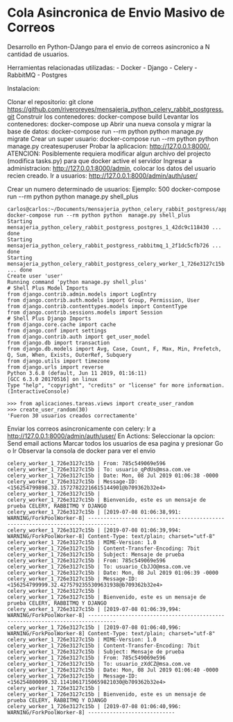 # Cola Asincronica de Envio Masivo de Correos
Desarrollo en Python-DJango para el envio de correos asincronico a N cantidad de usuarios.

Herramientas relacionadas utilizadas:
    - Docker
    - Django
    - Celery
    - RabbitMQ
    - Postgres

Instalacion:
    
Clonar el repositorio: git clone https://github.com/riveroreyes/mensajeria_python_celery_rabbit_postgress.git
Construir los contenedores: docker-compose build
Levantar los contenedores: docker-compose up
Abrir una nueva consola y migrar la base de datos: docker-compose run --rm python python  manage.py migrate
Crear un super usuario: docker-compose run --rm python python  manage.py createsuperuser
Probar la aplicacion: http://127.0.0.1:8000/, ATENCION: Posiblemente requiera modificar algun archivo del projecto (modifica tasks.py) para que docker active el servidor
Ingresar a administracion: http://127.0.0.1:8000/admin, colocar los datos del usuario recien creado.
Ir a usuarios: http://127.0.0.1:8000/admin/auth/user/

Crear un numero determinado de usuarios: Ejemplo: 500
docker-compose run --rm python python  manage.py shell_plus
        
    carlos@carlos:~/Documents/mensajeria_python_celery_rabbit_postgress/app/aplicaciones/tareas(master)$ docker-compose run --rm python python  manage.py shell_plus
    Starting mensajeria_python_celery_rabbit_postgress_postgres_1_42dc9c118430 ... done
    Starting mensajeria_python_celery_rabbit_postgress_rabbitmq_1_2f1dc5cfb726 ... done
    Starting mensajeria_python_celery_rabbit_postgress_celery_worker_1_726e3127c15b ... done
    Create user 'user'
    Running command 'python manage.py shell_plus'
    # Shell Plus Model Imports
    from django.contrib.admin.models import LogEntry
    from django.contrib.auth.models import Group, Permission, User
    from django.contrib.contenttypes.models import ContentType
    from django.contrib.sessions.models import Session
    # Shell Plus Django Imports
    from django.core.cache import cache
    from django.conf import settings
    from django.contrib.auth import get_user_model
    from django.db import transaction
    from django.db.models import Avg, Case, Count, F, Max, Min, Prefetch, Q, Sum, When, Exists, OuterRef, Subquery
    from django.utils import timezone
    from django.urls import reverse
    Python 3.6.8 (default, Jun 11 2019, 01:16:11) 
    [GCC 6.3.0 20170516] on linux
    Type "help", "copyright", "credits" or "license" for more information.
    (InteractiveConsole)
    
    >>> from aplicaciones.tareas.views import create_user_random
    >>> create_user_random(30)
    'Fueron 30 usuarios creados correctamente'

Enviar los correos asincronicamente con celery:
Ir a http://127.0.0.1:8000/admin/auth/user/
En Actions: Seleccionar la opcion: Send email actions
Marcar todos los usuarios de esa pagina y presionar Go o Ir
Observar la consola de docker para ver el envio

    celery_worker_1_726e3127c15b | From: 785c549069e596
    celery_worker_1_726e3127c15b | To: usuario_qPdUs@msa.com.ve
    celery_worker_1_726e3127c15b | Date: Mon, 08 Jul 2019 01:06:38 -0000
    celery_worker_1_726e3127c15b | Message-ID: <156254799898.32.15727822216615144901@b709362b32e4>
    celery_worker_1_726e3127c15b | 
    celery_worker_1_726e3127c15b | Bienvenido, este es un mensaje de prueba CELERY, RABBITMQ Y DJANGO
    celery_worker_1_726e3127c15b | [2019-07-08 01:06:38,991: WARNING/ForkPoolWorker-8] -------------------------------------------------------------------------------
    celery_worker_1_726e3127c15b | [2019-07-08 01:06:39,994: WARNING/ForkPoolWorker-8] Content-Type: text/plain; charset="utf-8"
    celery_worker_1_726e3127c15b | MIME-Version: 1.0
    celery_worker_1_726e3127c15b | Content-Transfer-Encoding: 7bit
    celery_worker_1_726e3127c15b | Subject: Mensaje de prueba
    celery_worker_1_726e3127c15b | From: 785c549069e596
    celery_worker_1_726e3127c15b | To: usuario_CbJJO@msa.com.ve
    celery_worker_1_726e3127c15b | Date: Mon, 08 Jul 2019 01:06:39 -0000
    celery_worker_1_726e3127c15b | Message-ID: <156254799999.32.4275792355309631938@b709362b32e4>
    celery_worker_1_726e3127c15b | 
    celery_worker_1_726e3127c15b | Bienvenido, este es un mensaje de prueba CELERY, RABBITMQ Y DJANGO
    celery_worker_1_726e3127c15b | [2019-07-08 01:06:39,994: WARNING/ForkPoolWorker-8] -------------------------------------------------------------------------------
    celery_worker_1_726e3127c15b | [2019-07-08 01:06:40,996: WARNING/ForkPoolWorker-8] Content-Type: text/plain; charset="utf-8"
    celery_worker_1_726e3127c15b | MIME-Version: 1.0
    celery_worker_1_726e3127c15b | Content-Transfer-Encoding: 7bit
    celery_worker_1_726e3127c15b | Subject: Mensaje de prueba
    celery_worker_1_726e3127c15b | From: 785c549069e596
    celery_worker_1_726e3127c15b | To: usuario_zXdCZ@msa.com.ve
    celery_worker_1_726e3127c15b | Date: Mon, 08 Jul 2019 01:06:40 -0000
    celery_worker_1_726e3127c15b | Message-ID: <156254800099.32.11410617150659821030@b709362b32e4>
    celery_worker_1_726e3127c15b | 
    celery_worker_1_726e3127c15b | Bienvenido, este es un mensaje de prueba CELERY, RABBITMQ Y DJANGO
    celery_worker_1_726e3127c15b | [2019-07-08 01:06:40,996: WARNING/ForkPoolWorker-8] ----------------------------